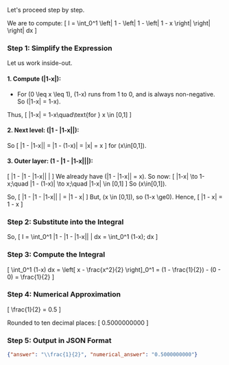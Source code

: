 Let's proceed step by step.

We are to compute:
\[
I = \int_0^1 \left| 1 - \left| 1 - \left| 1 - x \right| \right| \right| dx
\]

### Step 1: Simplify the Expression

Let us work inside-out.

#### 1. Compute \(|1-x|\):

- For \(0 \leq x \leq 1\), \(1-x\) runs from 1 to 0, and is always non-negative. So \(|1-x| = 1-x\).

Thus,
\[
|1-x| = 1-x\quad\text{for } x \in [0,1]
\]

#### 2. Next level: \(|1 - |1-x||\):

So
\[
|1 - |1-x|| = |1 - (1-x)| = |x| = x
\]
for \(x\in[0,1]\).

#### 3. Outer layer: \(1 - |1 - |1-x|||\):

\[
|1 - |1 - |1-x|| | 
\]
We already have \(|1 - |1-x|| = x\).
So now:
\[
|1-x| \to 1-x;\quad |1 - (1-x)| \to x;\quad |1-x| \in [0,1]
\]
So \(x\in[0,1]\).

So,
\[
|1 - |1 - |1-x|| | = |1 - x|
\]
But, \(x \in [0,1]\), so \(1-x \ge0\). Hence,
\[
|1 - x| = 1 - x
\]

### Step 2: Substitute into the Integral

So,
\[
I = \int_0^1 |1 - |1 - |1-x|| | dx = \int_0^1 (1-x)\; dx
\]

### Step 3: Compute the Integral

\[
\int_0^1 (1-x) dx = \left[ x - \frac{x^2}{2} \right]_0^1 = (1 - \frac{1}{2}) - (0 - 0) = \frac{1}{2}
\]

### Step 4: Numerical Approximation

\[
\frac{1}{2} = 0.5
\]

Rounded to ten decimal places:
\[
0.5000000000
\]

### Step 5: Output in JSON Format

```json
{"answer": "\\frac{1}{2}", "numerical_answer": "0.5000000000"}
```